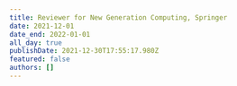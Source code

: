 ```yaml
---
title: Reviewer for New Generation Computing, Springer
date: 2021-12-01
date_end: 2022-01-01
all_day: true
publishDate: 2021-12-30T17:55:17.980Z
featured: false
authors: []
---
```

